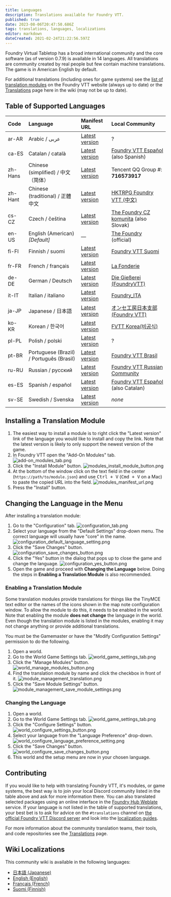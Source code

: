 ```yaml
---
title: Languages
description: Translations available for Foundry VTT.
published: true
date: 2023-08-06T20:47:50.686Z
tags: translations, languages, localizations
editor: markdown
dateCreated: 2021-02-24T21:22:56.597Z
---
```


Foundry Virtual Tabletop has a broad international community and the core software (as of version 0.7.9) is available in 14 languages. All translations are community created by real people but few contain machine translations. The game is in American English by default.

For additional translations (including ones for game systems) see the [list of translation modules](https://foundryvtt.com/packages/tag/translation) on the Foundry VTT website (always up to date) or the [Translations](https://foundryvtt.wiki/en/community/Community-Translations) page here in the wiki (may not be up to date).

## Table of Supported Languages
| Code | Language | Manifest URL | Local Community |
|:-|:-|:-|:-|
| ar-AR | Arabic / عربى | [Latest version](https://gitlab.com/mr_aljabry/foundryvtt-lang-ar-ar/-/raw/master/Core/module.json) | ? |
| ca-ES | Catalan / català | [Latest version](https://gitlab.com/montver/foundry-vtt-catala/-/raw/master/ca/module.json) | <i class="fab fa-discord"></i> [Foundry VTT Español](https://discord.gg/MHCerwd) (also Spanish) |
| zh-Hans | Chinese (simplified) / 中文（简体） | [Latest version](https://raw.githubusercontent.com/fvtt-cn/foundry_chn/main/module.json) | <i class="fas fa-comments"></i> Tencent QQ Group #: **716573917** |
| zh-Hant | Chinese (traditional) / 正體中文 | [Latest version](https://raw.githubusercontent.com/hktrpg/foundry_zh-tw/main/module.json) | [HKTRPG Foundry VTT (中文)](https://discord.gg/vx4kcm7) |
| cs-CZ | Czech / čeština | [Latest version](https://gitlab.com/ptoseklukas/foundryvtt-lang-cs-cz/-/raw/master/cs-CZ/module.json) | <i class="fab fa-discord"></i> [The Foundry CZ komunita](https://discord.gg/7dHDqEW) (also Slovak) |
| en-US | English (American) *[Default]* | — | <i class="fab fa-discord"></i> [The Foundry](https://discordapp.com/invite/DDBZUDf) (official) |
| fi-FI | Finnish / suomi | [Latest version](https://gitlab.com/foundry-vtt-suomi/fvtt-lang-fi-fi/-/releases/permalink/latest/downloads/module.json) | <i class="fab fa-discord"></i> [Foundry VTT Suomi](https://discord.gg/U4y3cNebbg) |
| fr-FR | French / français | [Latest version](https://gitlab.com/baktov.sugar/foundryvtt-lang-fr-fr/-/raw/master/fr-FR/module.json) | <i class="fab fa-discord"></i> [La Fonderie](https://discord.gg/pPSDNJk) |
| de-DE | German / Deutsch | [Latest version](https://gitlab.com/henry4k/foundryvtt-lang-de/-/raw/master/module.json) | <i class="fab fa-discord"></i> [Die Gießerei (FoundryVTT)](https://discord.gg/XrKAZ5J) |
| it-IT | Italian / italiano | [Latest version](https://gitlab.com/riccisi/foundryvtt-lang-it-it/-/raw/master/it-IT/module.json) | <i class="fab fa-discord"></i> [Foundry_ITA](https://discord.gg/hsRcTby) |
| ja-JP | Japanese / 日本語 | [Latest version](https://raw.githubusercontent.com/BrotherSharper/foundryVTTja/master/module.json) | <i class="fab fa-discord"></i> [オンセ工房日本支部(Foundry VTT)](https://discord.gg/vM4YM27) |
| ko-KR | Korean / 한국어 | [Latest version](https://raw.githubusercontent.com/ShoyuVanilla/FoundryVTT-lang-ko-KR/master/module.json) | <i class="fab fa-discord"></i> [FVTT Korea(비공식)](https://discord.gg/DRbbn5w) |
| pl-PL | Polish / polski | [Latest version](https://gitlab.com/fvtt-poland/core/-/raw/main/pl-PL/module.json) | ? |
| pt-BR | Portuguese (Brazil) / Português (Brasil) | [Latest version](https://gitlab.com/foundryvtt-pt-br/core/-/raw/master/pt-BR/module.json) | <i class="fab fa-discord"></i> [Foundry VTT Brasil](https://discord.gg/XNC86FBnQ2) |
| ru-RU | Russian / русский | [Latest version](https://raw.githubusercontent.com/Phenomen/foundry-vtt-ru/master/module.json) | <i class="fab fa-discord"></i> [Foundry VTT Russian Community](https://discord.gg/Z2CXFy35WF) |
| es-ES | Spanish / español | [Latest version](https://gitlab.com/carlosjrlu/foundryvtt-es/-/raw/master/es/module.json) | <i class="fab fa-discord"></i> [Foundry VTT Español](https://discord.gg/MHCerwd) (also Catalan) |
| sv-SE | Swedish / Svenska | [Latest version](https://raw.githubusercontent.com/xdy/foundryvtt-lang-sv/master/module.json) | *none* |

## Installing a Translation Module
1. The easiest way to install a module is to right click the "Latest version" link of the language you would like to install and copy the link. Note that the latest version is likely to only support the newest version of the game.
1. In Foundry VTT open the "Add-On Modules" tab.
![add-on_modules_tab.png](/fvtt-ui/add-on_modules_tab.png)
1. Click the "Install Module" button.
![modules_install_module_button.png](/fvtt-ui/modules_install_module_button.png)
1. At the bottom of the window click on the text field in the center (`https://path/to/module.json`) and use <kbd>Ctrl + V</kbd> (<kbd>Cmd + V</kbd> on a Mac) to paste the copied URL into the field.
![modules_manifest_url.png](/fvtt-ui/modules_manifest_url.png)
1. Press the "Install" button.

## Changing the Language in the Menu
After installing a translation module:
1. Go to the "Configuration" tab.
![configuration_tab.png](/fvtt-ui/configuration_tab.png)
1. Select your language from the "Default Settings" drop-down menu. The correct language will usually have "core" in the name.
![configuration_default_language_setting.png](/fvtt-ui/configuration_default_language_setting.png)
1. Click the "Save Changes" button.
![configuration_save_changes_button.png](/fvtt-ui/configuration_save_changes_button.png)
1. Click the "Yes" button in the dialog that pops up to close the game and change the language.
![configuration_yes_button.png](/fvtt-ui/configuration_yes_button.png)
1. Open the game and proceed with **Changing the Language** below. Doing the steps in **Enabling a Translation Module** is also recommended.

### Enabling a Translation Module
Some translation modules provide translations for things like the TinyMCE text editor or the names of the icons shown in the map note configuration window. To allow the module to do this, it needs to be enabled in the world. Note that enabling the module **does not change** the language in the world. Even though the translation module is listed in the modules, enabling it may not change anything or provide additional translations.

You must be the Gamemaster or have the "Modify Configuration Settings" permission to do the following.
1. Open a world.
1. Go to the World Game Settings tab.
![world_game_settings_tab.png](/fvtt-ui/world_game_settings_tab.png)
1. Click the "Manage Modules" button.
![world_manage_modules_button.png](/fvtt-ui/world_manage_modules_button.png)
1. Find the translation module by name and click the checkbox in front of it.
![module_management_translation.png](/fvtt-ui/module_management_translation.png)
1. Click the "Save Module Settings" button.
![module_management_save_module_settings.png](/fvtt-ui/module_management_save_module_settings.png)

### Changing the Language
1. Open a world.
1. Go to the World Game Settings tab.
![world_game_settings_tab.png](/fvtt-ui/world_game_settings_tab.png)
1. Click the "Configure Settings" button.
![world_configure_settings_button.png](/fvtt-ui/world_configure_settings_button.png)
1. Select your language from the "Language Preference" drop-down.
![world_configure_language_preference_setting.png](/fvtt-ui/world_configure_language_preference_setting.png)
1. Click the "Save Changes" button.
![world_configure_save_changes_button.png](/fvtt-ui/world_configure_save_changes_button.png)
1. This world and the setup menu are now in your chosen language.

## Contributing
If you would like to help with translating Foundry VTT, it's modules, or game systems, the best way is to join your local Discord community listed in the table above and ask for more information there. You can also translated selected packages using an online interface in the [Foundry Hub Weblate](https://weblate.foundryvtt-hub.com/) service. If your language is not listed in the table of supported translations, your best bet is to ask for advice on the `#translations` channel on <i class="fab fa-discord"></i> [the official Foundry VTT Discord server](https://discordapp.com/invite/DDBZUDf) and look into the [localization guides](https://foundryvtt.wiki/en/development/guides/localization).

For more information about the community translation teams, their tools, and code repositories see the [Translations](https://foundryvtt.wiki/en/community/Community-Translations#localization-teams-tools) page.

## Wiki Localizations
This community wiki is available in the following languages:
- [日本語 (Japanese)](https://foundryvtt.wiki/ja/home)
- [English (English)](https://foundryvtt.wiki/en/home)
- [Français (French)](https://foundryvtt.wiki/fr/home)
- [Suomi (Finnish)](https://foundryvtt.wiki/fi/home)